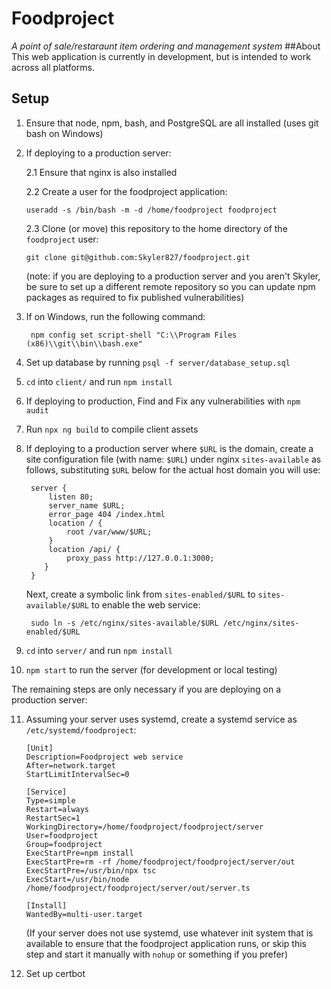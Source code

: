 # Foodproject
*A point of sale/restaraunt item ordering and management system*
##About
This web application is currently in development, but is intended to work across all platforms.
## Setup
1. Ensure that node, npm, bash, and PostgreSQL are all installed (uses git bash on Windows)
2. If deploying to a production server:
    
    2.1 Ensure that nginx is also installed

    2.2 Create a user for the foodproject application:

       useradd -s /bin/bash -m -d /home/foodproject foodproject
    
    2.3 Clone (or move) this repository to the home directory of the `foodproject` user:

       git clone git@github.com:Skyler827/foodproject.git
    (note: if you are deploying to a production server and you aren't Skyler, be sure to 
    set up a different remote repository so you can update npm packages as required to 
    fix published vulnerabilities)

3. If on Windows, run the following command: 

        npm config set script-shell "C:\\Program Files (x86)\\git\\bin\\bash.exe"
4. Set up database by running `psql -f server/database_setup.sql`
5. `cd` into `client/` and run `npm install`
6. If deploying to production, Find and Fix any vulnerabilities with `npm audit`
7. Run `npx ng build` to compile client assets
8. If deploying to a production server where `$URL` is the domain, create a site configuration file (with name: `$URL`) under nginx `sites-available` as follows, substituting `$URL` below for the actual host domain you will use:

        server {
            listen 80;
            server_name $URL;
            error_page 404 /index.html
            location / {
                root /var/www/$URL;
            }
            location /api/ {
                proxy_pass http://127.0.0.1:3000;
           }
        }
    Next, create a symbolic link from `sites-enabled/$URL` to `sites-available/$URL` to enable the web service:

        sudo ln -s /etc/nginx/sites-available/$URL /etc/nginx/sites-enabled/$URL
9. `cd` into `server/` and run `npm install`
10. `npm start` to run the server (for development or local testing)

The remaining steps are only necessary if you are deploying on a production server:

11. Assuming your server uses systemd, create a systemd service as `/etc/systemd/foodproject`:

        [Unit]
        Description=Foodproject web service
        After=network.target
        StartLimitIntervalSec=0

        [Service]
        Type=simple
        Restart=always
        RestartSec=1
        WorkingDirectory=/home/foodproject/foodproject/server
        User=foodproject
        Group=foodproject
        ExecStartPre=npm install
        ExecStartPre=rm -rf /home/foodproject/foodproject/server/out
        ExecStartPre=/usr/bin/npx tsc
        ExecStart=/usr/bin/node /home/foodproject/foodproject/server/out/server.ts

        [Install]
        WantedBy=multi-user.target

    (If your server does not use systemd, use whatever init system that is available to ensure that the foodproject application runs, or skip this step and start it manually with `nohup` or something if you prefer)
12. Set up certbot
